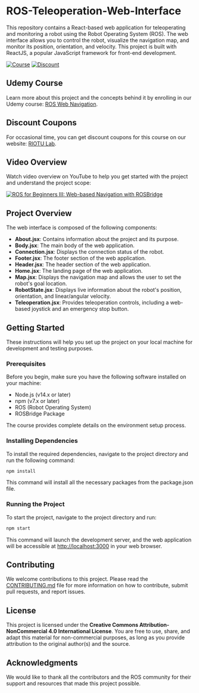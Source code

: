 # ROS-Teleoperation-Web-Interface

This repository contains a React-based web application for teleoperating and monitoring a robot using the Robot Operating System (ROS). The web interface allows you to control the robot, visualize the navigation map, and monitor its position, orientation, and velocity. This project is built with ReactJS, a popular JavaScript framework for front-end development.

[![Course](https://img.shields.io/badge/Udemy-Course-blue)](https://www.udemy.com/ros-web-nav/)
[![Discount](https://img.shields.io/badge/Discount-Coupons-green)](https://www.riotu-lab.org/udemy.php)

## Udemy Course

Learn more about this project and the concepts behind it by enrolling in our Udemy course: [ROS Web Navigation](https://www.udemy.com/course/ros-web-nav/).

## Discount Coupons

For occasional time, you can get discount coupons for this course on our website: [RIOTU Lab](https://www.riotu-lab.org/udemy.php).

## Video Overview

Watch video overview on YouTube to help you get started with the project and understand the project scope:

[![ROS for Beginners III: Web-based Navigation with ROSBridge](http://img.youtube.com/vi/cmQ-a8-0TeQ/0.jpg)](http://www.youtube.com/watch?v=cmQ-a8-0TeQ "ROS for Beginners III: Web-based Navigation with ROSBridge")

## Project Overview

The web interface is composed of the following components:

- **About.jsx**: Contains information about the project and its purpose.
- **Body.jsx**: The main body of the web application.
- **Connection.jsx**: Displays the connection status of the robot.
- **Footer.jsx**: The footer section of the web application.
- **Header.jsx**: The header section of the web application.
- **Home.jsx**: The landing page of the web application.
- **Map.jsx**: Displays the navigation map and allows the user to set the robot's goal location.
- **RobotState.jsx**: Displays live information about the robot's position, orientation, and linear/angular velocity.
- **Teleoperation.jsx**: Provides teleoperation controls, including a web-based joystick and an emergency stop button.

## Getting Started

These instructions will help you set up the project on your local machine for development and testing purposes.

### Prerequisites

Before you begin, make sure you have the following software installed on your machine:

- Node.js (v14.x or later)
- npm (v7.x or later)
- ROS (Robot Operating System)
- ROSBridge Package

The course provides complete details on the environment setup process.

### Installing Dependencies

To install the required dependencies, navigate to the project directory and run the following command:

```bash
npm install
```

This command will install all the necessary packages from the package.json file.

### Running the Project

To start the project, navigate to the project directory and run:

```bash
npm start
```

This command will launch the development server, and the web application will be accessible at [http://localhost:3000](http://localhost:3000) in your web browser.

## Contributing

We welcome contributions to this project. Please read the [CONTRIBUTING.md](CONTRIBUTING.md) file for more information on how to contribute, submit pull requests, and report issues.

## License

This project is licensed under the **Creative Commons Attribution-NonCommercial 4.0 International License**. You are free to use, share, and adapt this material for non-commercial purposes, as long as you provide attribution to the original author(s) and the source.

## Acknowledgments

We would like to thank all the contributors and the ROS community for their support and resources that made this project possible.
